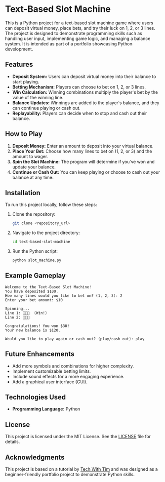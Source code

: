 # Text-Based Slot Machine

This is a Python project for a text-based slot machine game where users can deposit virtual money, place bets, and try their luck on 1, 2, or 3 lines. The project is designed to demonstrate programming skills such as handling user input, implementing game logic, and managing a balance system. It is intended as part of a portfolio showcasing Python development.

## Features

- **Deposit System:** Users can deposit virtual money into their balance to start playing.
- **Betting Mechanism:** Players can choose to bet on 1, 2, or 3 lines.
- **Win Calculation:** Winning combinations multiply the player's bet by the value of the winning line.
- **Balance Updates:** Winnings are added to the player's balance, and they can continue playing or cash out.
- **Replayability:** Players can decide when to stop and cash out their balance.

## How to Play

1. **Deposit Money:** Enter an amount to deposit into your virtual balance.
2. **Place Your Bet:** Choose how many lines to bet on (1, 2, or 3) and the amount to wager.
3. **Spin the Slot Machine:** The program will determine if you've won and update your balance.
4. **Continue or Cash Out:** You can keep playing or choose to cash out your balance at any time.

## Installation

To run this project locally, follow these steps:

1. Clone the repository:
    ```bash
    git clone <repository_url>
    ```
2. Navigate to the project directory:
    ```bash
    cd text-based-slot-machine
    ```
3. Run the Python script:
    ```bash
    python slot_machine.py
    ```

## Example Gameplay

```plaintext
Welcome to the Text-Based Slot Machine!
You have deposited $100.
How many lines would you like to bet on? (1, 2, 3): 2
Enter your bet amount: $10

Spinning...
Line 1: 🍒🍒🍒  (Win!)
Line 2: 🛑🍒🍒

Congratulations! You won $30!
Your new balance is $120.

Would you like to play again or cash out? (play/cash out): play
```

## Future Enhancements

- Add more symbols and combinations for higher complexity.
- Implement customizable betting limits.
- Include sound effects for a more engaging experience.
- Add a graphical user interface (GUI).

## Technologies Used

- **Programming Language:** Python

## License

This project is licensed under the MIT License. See the [LICENSE](LICENSE) file for details.

## Acknowledgments

This project is based on a tutorial by [Tech With Tim](https://github.com/techwithtim) and was designed as a beginner-friendly portfolio project to demonstrate Python skills.
